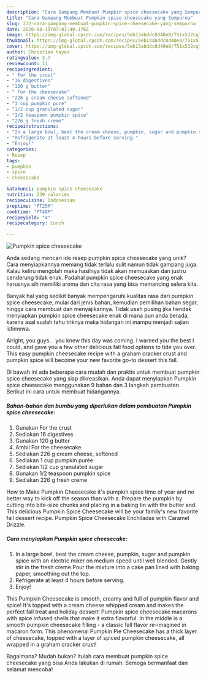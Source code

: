 ```yaml
---
description: "Cara Gampang Membuat Pumpkin spice cheesecake yang Sempurna"
title: "Cara Gampang Membuat Pumpkin spice cheesecake yang Sempurna"
slug: 332-cara-gampang-membuat-pumpkin-spice-cheesecake-yang-sempurna
date: 2020-08-15T07:01:40.176Z
image: https://img-global.cpcdn.com/recipes/5eb13abddc8d40e8/751x532cq70/pumpkin-spice-cheesecake-recipe-main-photo.jpg
thumbnail: https://img-global.cpcdn.com/recipes/5eb13abddc8d40e8/751x532cq70/pumpkin-spice-cheesecake-recipe-main-photo.jpg
cover: https://img-global.cpcdn.com/recipes/5eb13abddc8d40e8/751x532cq70/pumpkin-spice-cheesecake-recipe-main-photo.jpg
author: Christian Hayes
ratingvalue: 3.7
reviewcount: 11
recipeingredient:
- " For the crust"
- "16 digestives"
- "120 g butter"
- " For the cheesecake"
- "226 g cream cheese softened"
- "1 cup pumpkin pure"
- "1/2 cup granulated sugar"
- "1/2 teaspoon pumpkin spice"
- "226 g fresh creme"
recipeinstructions:
- "In a large bowl, beat the cream cheese, pumpkin, sugar and pumpkin spice with an electric mixer on medium speed until well blended. Gently stir in the fresh creme.Pour the mixture into a cake pan lined with baking paper, smoothing out the top."
- "Refrigerate at least 4 hours before serving."
- "Enjoy!"
categories:
- Resep
tags:
- pumpkin
- spice
- cheesecake

katakunci: pumpkin spice cheesecake 
nutrition: 239 calories
recipecuisine: Indonesian
preptime: "PT25M"
cooktime: "PT48M"
recipeyield: "4"
recipecategory: Lunch

---
```



![Pumpkin spice cheesecake](https://img-global.cpcdn.com/recipes/5eb13abddc8d40e8/751x532cq70/pumpkin-spice-cheesecake-recipe-main-photo.jpg)

Anda sedang mencari ide resep pumpkin spice cheesecake yang unik? Cara menyiapkannya memang tidak terlalu sulit namun tidak gampang juga. Kalau keliru mengolah maka hasilnya tidak akan memuaskan dan justru cenderung tidak enak. Padahal pumpkin spice cheesecake yang enak harusnya sih memiliki aroma dan cita rasa yang bisa memancing selera kita.

Banyak hal yang sedikit banyak mempengaruhi kualitas rasa dari pumpkin spice cheesecake, mulai dari jenis bahan, kemudian pemilihan bahan segar, hingga cara membuat dan menyajikannya. Tidak usah pusing jika hendak menyiapkan pumpkin spice cheesecake enak di mana pun anda berada, karena asal sudah tahu triknya maka hidangan ini mampu menjadi sajian istimewa.

Alright, you guys… you knew this day was coming. I warned you the best I could, and gave you a few other delicious fall food options to tide you over. This easy pumpkin cheesecake recipe with a graham cracker crust and pumpkin spice will become your new favorite go-to dessert this fall.


Di bawah ini ada beberapa cara mudah dan praktis untuk membuat pumpkin spice cheesecake yang siap dikreasikan. Anda dapat menyiapkan Pumpkin spice cheesecake menggunakan 9 bahan dan 3 langkah pembuatan. Berikut ini cara untuk membuat hidangannya.

<!--inarticleads1-->

##### Bahan-bahan dan bumbu yang diperlukan dalam pembuatan Pumpkin spice cheesecake:

1. Gunakan  For the crust
1. Sediakan 16 digestives
1. Gunakan 120 g butter
1. Ambil  For the cheesecake
1. Sediakan 226 g cream cheese, softened
1. Sediakan 1 cup pumpkin purée
1. Sediakan 1/2 cup granulated sugar
1. Gunakan 1/2 teaspoon pumpkin spice
1. Sediakan 226 g fresh creme


How to Make Pumpkin Cheesecake it&#39;s pumpkin spice time of year and no better way to kick off the season than with a. Prepare the pumpkin by cutting into bite-size chunks and placing in a baking tin with the butter and. This delicious Pumpkin Spice Cheesecake will be your family&#39;s new favorite fall dessert recipe. Pumpkin Spice Cheesecake Enchiladas with Caramel Drizzle. 

<!--inarticleads2-->

##### Cara menyiapkan Pumpkin spice cheesecake:

1. In a large bowl, beat the cream cheese, pumpkin, sugar and pumpkin spice with an electric mixer on medium speed until well blended. Gently stir in the fresh creme.Pour the mixture into a cake pan lined with baking paper, smoothing out the top.
1. Refrigerate at least 4 hours before serving.
1. Enjoy!


This Pumpkin Cheesecake is smooth, creamy and full of pumpkin flavor and spice! It&#39;s topped with a cream cheese whipped cream and makes the perfect fall treat and holiday dessert! Pumpkin spice cheesecake macarons with spice infused shells that make it extra flavorful. In the middle is a smooth pumpkin cheesecake filling - a classic fall flavor re-imagined in macaron form. This phenomenal Pumpkin Pie Cheesecake has a thick layer of cheesecake, topped with a layer of spiced pumpkin cheesecake, all wrapped in a graham cracker crust! 

Bagaimana? Mudah bukan? Itulah cara membuat pumpkin spice cheesecake yang bisa Anda lakukan di rumah. Semoga bermanfaat dan selamat mencoba!
